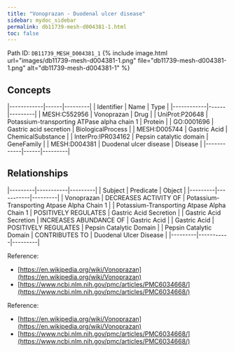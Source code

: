 ```yaml
---
title: "Vonoprazan - Duodenal ulcer disease"
sidebar: mydoc_sidebar
permalink: db11739-mesh-d004381-1.html
toc: false 
---
```



Path ID: `DB11739_MESH_D004381_1`
{% include image.html url="images/db11739-mesh-d004381-1.png" file="db11739-mesh-d004381-1.png" alt="db11739-mesh-d004381-1" %}

## Concepts

|------------|------|---------|
| Identifier | Name | Type    |
|------------|------|---------|
| MESH:C552956 | Vonoprazan | Drug |
| UniProt:P20648 | Potassium-transporting ATPase alpha chain 1 | Protein |
| GO:0001696 | Gastric acid secretion | BiologicalProcess |
| MESH:D005744 | Gastric Acid | ChemicalSubstance |
| InterPro:IPR034162 | Pepsin catalytic domain | GeneFamily |
| MESH:D004381 | Duodenal ulcer disease | Disease |
|------------|------|---------|

## Relationships

|---------|-----------|---------|
| Subject | Predicate | Object  |
|---------|-----------|---------|
| Vonoprazan | DECREASES ACTIVITY OF | Potassium-Transporting Atpase Alpha Chain 1 |
| Potassium-Transporting Atpase Alpha Chain 1 | POSITIVELY REGULATES | Gastric Acid Secretion |
| Gastric Acid Secretion | INCREASES ABUNDANCE OF | Gastric Acid |
| Gastric Acid | POSITIVELY REGULATES | Pepsin Catalytic Domain |
| Pepsin Catalytic Domain | CONTRIBUTES TO | Duodenal Ulcer Disease |
|---------|-----------|---------|

Reference: 
  - [https://en.wikipedia.org/wiki/Vonoprazan](https://en.wikipedia.org/wiki/Vonoprazan)
  - [https://www.ncbi.nlm.nih.gov/pmc/articles/PMC6034668/](https://www.ncbi.nlm.nih.gov/pmc/articles/PMC6034668/)

Reference: 
  - [https://en.wikipedia.org/wiki/Vonoprazan](https://en.wikipedia.org/wiki/Vonoprazan)
  - [https://www.ncbi.nlm.nih.gov/pmc/articles/PMC6034668/](https://www.ncbi.nlm.nih.gov/pmc/articles/PMC6034668/)
